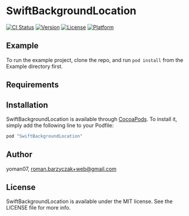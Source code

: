 # SwiftBackgroundLocation

[![CI Status](http://img.shields.io/travis/yoman07/SwiftBackgroundLocation.svg?style=flat)](https://travis-ci.org/yoman07/SwiftBackgroundLocation)
[![Version](https://img.shields.io/cocoapods/v/SwiftBackgroundLocation.svg?style=flat)](http://cocoapods.org/pods/SwiftBackgroundLocation)
[![License](https://img.shields.io/cocoapods/l/SwiftBackgroundLocation.svg?style=flat)](http://cocoapods.org/pods/SwiftBackgroundLocation)
[![Platform](https://img.shields.io/cocoapods/p/SwiftBackgroundLocation.svg?style=flat)](http://cocoapods.org/pods/SwiftBackgroundLocation)

## Example

To run the example project, clone the repo, and run `pod install` from the Example directory first.

## Requirements

## Installation

SwiftBackgroundLocation is available through [CocoaPods](http://cocoapods.org). To install
it, simply add the following line to your Podfile:

```ruby
pod "SwiftBackgroundLocation"
```

## Author

yoman07, roman.barzyczak+web@gmail.com

## License

SwiftBackgroundLocation is available under the MIT license. See the LICENSE file for more info.
